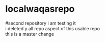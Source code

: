 # localwaqasrepo
#second repository i am testing it
<br>
 i deleted y all repo aspect of this usable repo
 <br>
 this is a master change